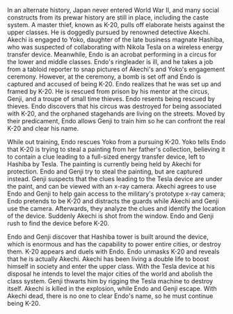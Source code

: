 <!-- K-20 (2008) -->

In an alternate history, Japan never entered World War II, and many social constructs from its prewar history are still in place, including the caste system. A master thief, known as K-20, pulls off elaborate heists against the upper classes. He is doggedly pursued by renowned detective Akechi. Akechi is engaged to Yoko, daughter of the late business magnate Hashiba, who was suspected of collaborating with Nikola Tesla on a wireless energy transfer device. Meanwhile, Endo is an acrobat performing in a circus for the lower and middle classes. Endo's ringleader is ill, and he takes a job from a tabloid reporter to snap pictures of Akechi's and Yoko's engagement ceremony. However, at the ceremony, a bomb is set off and Endo is captured and accused of being K-20. Endo realizes that he was set up and framed by K-20. He is rescued from prison by his mentor at the circus, Genji, and a troupe of small time thieves. Endo resents being rescued by thieves. Endo discovers that his circus was destroyed for being associated with K-20, and the orphaned stagehands are living on the streets. Moved by their predicament, Endo allows Genji to train him so he can confront the real K-20 and clear his name.

While out training, Endo rescues Yoko from a pursuing K-20. Yoko tells Endo that K-20 is trying to steal a painting from her father's collection, believing it to contain a clue leading to a full-sized energy transfer device, left to Hashiba by Tesla. The painting is currently being held by Akechi for protection. Endo and Genji try to steal the painting, but are captured instead. Genji suspects that the clues leading to the Tesla device are under the paint, and can be viewed with an x-ray camera. Akechi agrees to use Endo and Genji to help gain access to the military's prototype x-ray camera; Endo pretends to be K-20 and distracts the guards while Akechi and Genji use the camera. Afterwards, they analyze the clues and identify the location of the device. Suddenly Akechi is shot from the window. Endo and Genji rush to find the device before K-20.

Endo and Genji discover that Hashiba tower is built around the device, which is enormous and has the capability to power entire cities, or destroy them. K-20 appears and duels with Endo. Endo unmasks K-20 and reveals that he is actually Akechi. Akechi has been living a double life to boost himself in society and enter the upper class. With the Tesla device at his disposal he intends to level the major cities of the world and abolish the class system. Genji thwarts him by rigging the Tesla machine to destroy itself. Akechi is killed in the explosion, while Endo and Genji escape. With Akechi dead, there is no one to clear Endo's name, so he must continue being K-20.